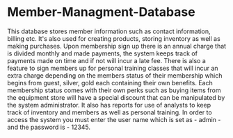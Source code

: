 # Member-Managment-Database
This database stores member information such as contact information, billing etc. It's also used for creating products, storing inventory as well as making purchases. Upon membership sign up there is an annual charge that is divided monthly and made payments, the system keeps track of payments made on time and if not will incur a late fee. There is also a feature to sign members up for personal training classes that will incur an extra charge depending on the members status of their membership which begins from guest, silver, gold each containing their own benefits. Each membership status comes with their own perks such as buying items from the equipment store will have a special discount that can be manipulated by the system administrator. It also has reports for use of analysts to keep track of inventory and members as well as personal training. In order to access the system you must enter the user name which is set as - admin - and the password is - 12345.
